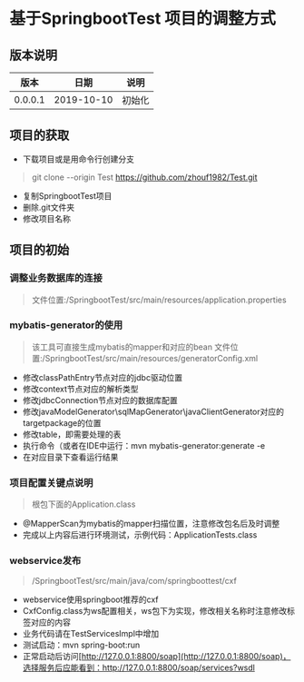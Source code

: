 # 基于SpringbootTest 项目的调整方式

## 版本说明

| 版本 | 日期 | 说明| 
| -- | -- | -- |
| 0.0.0.1 | 2019-10-10  | 初始化 |

## 项目的获取

- 下载项目或是用命令行创建分支
> git clone --origin Test https://github.com/zhouf1982/Test.git

- 复制SpringbootTest项目
- 删除.git文件夹
- 修改项目名称

## 项目的初始

### 调整业务数据库的连接

> 文件位置:/SpringbootTest/src/main/resources/application.properties

### mybatis-generator的使用
> 该工具可直接生成mybatis的mapper和对应的bean
> 文件位置:/SpringbootTest/src/main/resources/generatorConfig.xml
- 修改classPathEntry节点对应的jdbc驱动位置
- 修改context节点对应的解析类型
- 修改jdbcConnection节点对应的数据库配置
- 修改javaModelGenerator\sqlMapGenerator\javaClientGenerator对应的targetpackage的位置
- 修改table，即需要处理的表
- 执行命令（或者在IDE中运行：mvn mybatis-generator:generate -e
- 在对应目录下查看运行结果

### 项目配置关键点说明
> 根包下面的Application.class
- @MapperScan为mybatis的mapper扫描位置，注意修改包名后及时调整
- 完成以上内容后进行环境测试，示例代码：ApplicationTests.class

### webservice发布
> /SpringbootTest/src/main/java/com/springboottest/cxf
- webservice使用springboot推荐的cxf
- CxfConfig.class为ws配置相关，ws包下为实现，修改相关名称时注意修改标签对应的内容
- 业务代码请在TestServicesImpl中增加
- 测试启动：mvn spring-boot:run
- 正常启动后访问[http://127.0.0.1:8800/soap](http://127.0.0.1:8800/soap)，选择服务后应能看到：http://127.0.0.1:8800/soap/services?wsdl
